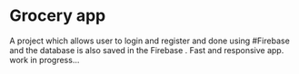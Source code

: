 # Grocery app

A project which allows user to login and register and done using #Firebase and the database is also saved in the Firebase . Fast and responsive app.
work in progress...
